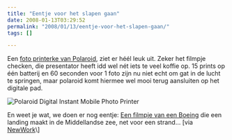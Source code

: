 ```yaml
---
title: "Eentje voor het slapen gaan"
date: 2008-01-13T03:29:52
permalink: "2008/01/13/eentje-voor-het-slapen-gaan/"
tags: []

---
```

Een [foto printerke van Polaroid](http://www.core77.com/blog/events/ces_2008_polaroids_digital_instant_mobile_photo_printer_8663.asp "http://www.core77.com/blog/events/ces_2008_polaroids_digital_instant_mobile_photo_printer_8663.asp"), ziet er héél leuk uit. Zeker het filmpje checken, die presentator heeft idd wel nét iets te veel koffie op. 15 prints op één batterij en 60 seconden voor 1 foto zijn nu niet echt om gat in de lucht te springen, maar polaroid komt hiermee wel mooi terug aansluiten op het digitale pad.

![Polaroid Digital Instant Mobile Photo Printer](@images/posts/2008/01/partner_products_polaroid.jpg)

En weet je wat, we doen er nog eentje: [Een filmpje van een Boeing](http://www.youtube.com/watch?v=Sw871vN2c18 "http://www.youtube.com/watch?v=Sw871vN2c18") die een landing maakt in de Middellandse zee, net voor een strand… \[via [NewWork](http://www.ilovenewwork.com/2008/01/12/boeing-737-lands-at-sea/ "http://www.ilovenewwork.com/2008/01/12/boeing-737-lands-at-sea/")\]
